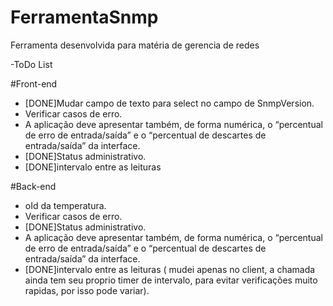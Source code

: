 # FerramentaSnmp
Ferramenta desenvolvida para matéria de gerencia de redes


-ToDo List

#Front-end
- [DONE]Mudar campo de texto para select no campo de SnmpVersion.
- Verificar casos de erro.
- A aplicação deve apresentar também, de forma numérica, o “percentual de erro de entrada/saída” e o “percentual de descartes de entrada/saída” da interface.
- [DONE]Status administrativo.
- [DONE]intervalo entre as leituras

#Back-end
- oId da temperatura.
- Verificar casos de erro.
- [DONE]Status administrativo.
- A aplicação deve apresentar também, de forma numérica, o “percentual de erro de entrada/saída” e o “percentual de descartes de entrada/saída” da interface.
- [DONE]intervalo entre as leituras ( mudei apenas no client, a chamada ainda tem seu proprio timer de intervalo, para evitar verificações muito rapidas, por isso pode variar).
